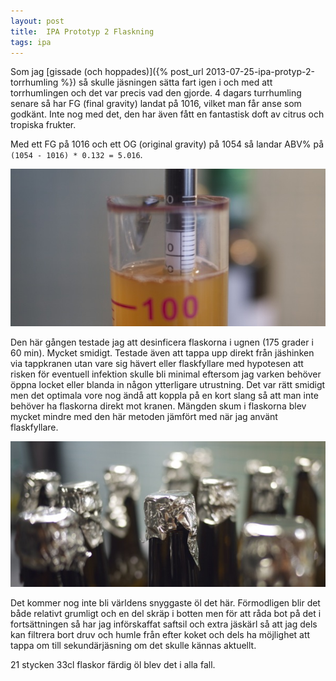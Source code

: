 ```yaml
---
layout: post
title:  IPA Prototyp 2 Flaskning
tags: ipa
---
```

Som jag [gissade (och hoppades)]({% post_url 2013-07-25-ipa-protyp-2-torrhumling %}) så skulle jäsningen sätta fart igen i och med att torrhumlingen och det var precis vad den gjorde. 4 dagars turrhumling senare så har FG (final gravity) landat på 1016, vilket man får anse som godkänt. Inte nog med det, den har även fått en fantastisk doft av citrus och tropiska frukter. 

Med ett FG på 1016 och ett OG (original gravity) på 1054 så landar ABV% på `(1054 - 1016) * 0.132 = 5.016`.

![Final gravity](/assets/ipa-prototyp-2-fg.jpg)

Den här gången testade jag att desinficera flaskorna i ugnen (175 grader i 60 min). Mycket smidigt. Testade även att tappa upp direkt från jäshinken via tappkranen utan vare sig hävert eller flaskfyllare med hypotesen att risken för eventuell infektion skulle bli minimal eftersom jag varken behöver öppna locket eller blanda in någon ytterligare utrustning. Det var rätt smidigt men det optimala vore nog ändå att koppla på en kort slang så att man inte behöver ha flaskorna direkt mot kranen. Mängden skum i flaskorna blev mycket mindre med den här metoden jämfört med när jag använt flaskfyllare.

![Flaskor](/assets/ipa-prototyp-2-flaskor.jpg)

Det kommer nog inte bli världens snyggaste öl det här. Förmodligen blir det både relativt grumligt och en del skräp i botten men för att råda bot på det i fortsättningen så har jag införskaffat saftsil och extra jäskärl så att jag dels kan filtrera bort druv och humle från efter koket och dels ha möjlighet att tappa om till sekundärjäsning om det skulle kännas aktuellt.

21 stycken 33cl flaskor färdig öl blev det i alla fall.